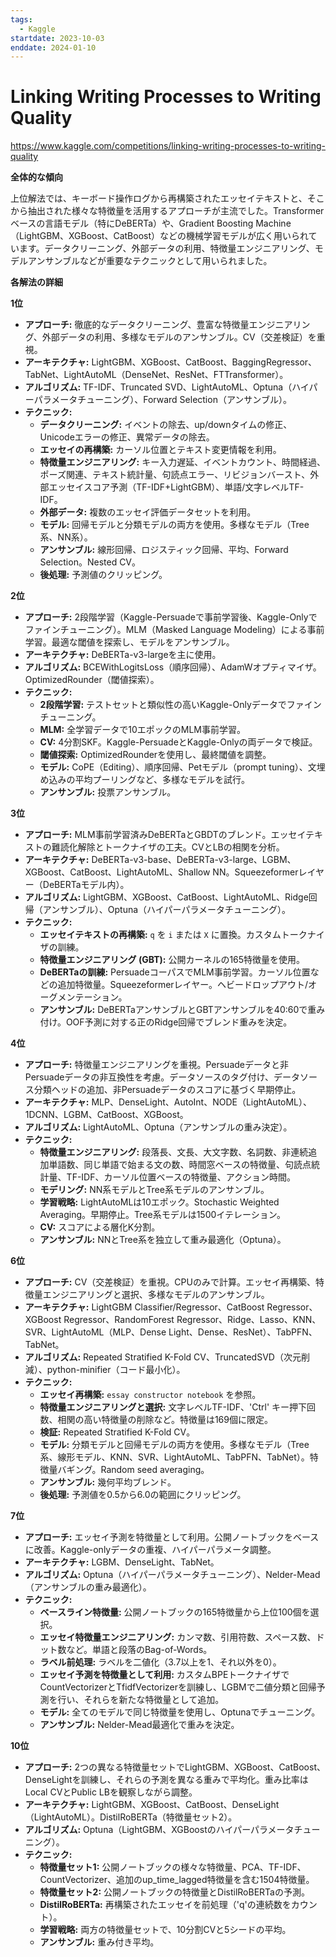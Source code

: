 ```yaml
---
tags:
  - Kaggle
startdate: 2023-10-03
enddate: 2024-01-10
---
```

# Linking Writing Processes to Writing Quality
https://www.kaggle.com/competitions/linking-writing-processes-to-writing-quality

**全体的な傾向**

上位解法では、キーボード操作ログから再構築されたエッセイテキストと、そこから抽出された様々な特徴量を活用するアプローチが主流でした。Transformerベースの言語モデル（特にDeBERTa）や、Gradient Boosting Machine（LightGBM、XGBoost、CatBoost）などの機械学習モデルが広く用いられています。データクリーニング、外部データの利用、特徴量エンジニアリング、モデルアンサンブルなどが重要なテクニックとして用いられました。

**各解法の詳細**

**1位**

- **アプローチ:** 徹底的なデータクリーニング、豊富な特徴量エンジニアリング、外部データの利用、多様なモデルのアンサンブル。CV（交差検証）を重視。
- **アーキテクチャ:** LightGBM、XGBoost、CatBoost、BaggingRegressor、TabNet、LightAutoML（DenseNet、ResNet、FTTransformer）。
- **アルゴリズム:** TF-IDF、Truncated SVD、LightAutoML、Optuna（ハイパーパラメータチューニング）、Forward Selection（アンサンブル）。
- **テクニック:**
    - **データクリーニング:** イベントの除去、up/downタイムの修正、Unicodeエラーの修正、異常データの除去。
    - **エッセイの再構築:** カーソル位置とテキスト変更情報を利用。
    - **特徴量エンジニアリング:** キー入力遅延、イベントカウント、時間経過、ポーズ関連、テキスト統計量、句読点エラー、リビジョンバースト、外部エッセイスコア予測（TF-IDF+LightGBM）、単語/文字レベルTF-IDF。
    - **外部データ:** 複数のエッセイ評価データセットを利用。
    - **モデル:** 回帰モデルと分類モデルの両方を使用。多様なモデル（Tree系、NN系）。
    - **アンサンブル:** 線形回帰、ロジスティック回帰、平均、Forward Selection。Nested CV。
    - **後処理:** 予測値のクリッピング。

**2位**

- **アプローチ:** 2段階学習（Kaggle-Persuadeで事前学習後、Kaggle-Onlyでファインチューニング）。MLM（Masked Language Modeling）による事前学習。最適な閾値を探索し、モデルをアンサンブル。
- **アーキテクチャ:** DeBERTa-v3-largeを主に使用。
- **アルゴリズム:** BCEWithLogitsLoss（順序回帰）、AdamWオプティマイザ。OptimizedRounder（閾値探索）。
- **テクニック:**
    - **2段階学習:** テストセットと類似性の高いKaggle-Onlyデータでファインチューニング。
    - **MLM:** 全学習データで10エポックのMLM事前学習。
    - **CV:** 4分割SKF。Kaggle-PersuadeとKaggle-Onlyの両データで検証。
    - **閾値探索:** OptimizedRounderを使用し、最終閾値を調整。
    - **モデル:** CoPE（Editing）、順序回帰、Petモデル（prompt tuning）、文埋め込みの平均プーリングなど、多様なモデルを試行。
    - **アンサンブル:** 投票アンサンブル。

**3位**

- **アプローチ:** MLM事前学習済みDeBERTaとGBDTのブレンド。エッセイテキストの難読化解除とトークナイザの工夫。CVとLBの相関を分析。
- **アーキテクチャ:** DeBERTa-v3-base、DeBERTa-v3-large、LGBM、XGBoost、CatBoost、LightAutoML、Shallow NN。Squeezeformerレイヤー（DeBERTaモデル内）。
- **アルゴリズム:** LightGBM、XGBoost、CatBoost、LightAutoML、Ridge回帰（アンサンブル）、Optuna（ハイパーパラメータチューニング）。
- **テクニック:**
    - **エッセイテキストの再構築:** `q` を `i` または `X` に置換。カスタムトークナイザの訓練。
    - **特徴量エンジニアリング (GBT):** 公開カーネルの165特徴量を使用。
    - **DeBERTaの訓練:** PersuadeコーパスでMLM事前学習。カーソル位置などの追加特徴量。Squeezeformerレイヤー。ヘビードロップアウト/オーグメンテーション。
    - **アンサンブル:** DeBERTaアンサンブルとGBTアンサンブルを40:60で重み付け。OOF予測に対する正のRidge回帰でブレンド重みを決定。

**4位**

- **アプローチ:** 特徴量エンジニアリングを重視。Persuadeデータと非Persuadeデータの非互換性を考慮。データソースのタグ付け、データソース分類ヘッドの追加、非Persuadeデータのスコアに基づく早期停止。
- **アーキテクチャ:** MLP、DenseLight、AutoInt、NODE（LightAutoML）、1DCNN、LGBM、CatBoost、XGBoost。
- **アルゴリズム:** LightAutoML、Optuna（アンサンブルの重み決定）。
- **テクニック:**
    - **特徴量エンジニアリング:** 段落長、文長、大文字数、名詞数、非連続追加単語数、同じ単語で始まる文の数、時間窓ベースの特徴量、句読点統計量、TF-IDF、カーソル位置ベースの特徴量、アクション時間。
    - **モデリング:** NN系モデルとTree系モデルのアンサンブル。
    - **学習戦略:** LightAutoMLは10エポック。Stochastic Weighted Averaging。早期停止。Tree系モデルは1500イテレーション。
    - **CV:** スコアによる層化K分割。
    - **アンサンブル:** NNとTree系を独立して重み最適化（Optuna）。

**6位**

- **アプローチ:** CV（交差検証）を重視。CPUのみで計算。エッセイ再構築、特徴量エンジニアリングと選択、多様なモデルのアンサンブル。
- **アーキテクチャ:** LightGBM Classifier/Regressor、CatBoost Regressor、XGBoost Regressor、RandomForest Regressor、Ridge、Lasso、KNN、SVR、LightAutoML（MLP、Dense Light、Dense、ResNet）、TabPFN、TabNet。
- **アルゴリズム:** Repeated Stratified K-Fold CV、TruncatedSVD（次元削減）、python-minifier（コード最小化）。
- **テクニック:**
    - **エッセイ再構築:** `essay constructor notebook` を参照。
    - **特徴量エンジニアリングと選択:** 文字レベルTF-IDF、'Ctrl' キー押下回数、相関の高い特徴量の削除など。特徴量は169個に限定。
    - **検証:** Repeated Stratified K-Fold CV。
    - **モデル:** 分類モデルと回帰モデルの両方を使用。多様なモデル（Tree系、線形モデル、KNN、SVR、LightAutoML、TabPFN、TabNet）。特徴量バギング。Random seed averaging。
    - **アンサンブル:** 幾何平均ブレンド。
    - **後処理:** 予測値を0.5から6.0の範囲にクリッピング。

**7位**

- **アプローチ:** エッセイ予測を特徴量として利用。公開ノートブックをベースに改善。Kaggle-onlyデータの重複、ハイパーパラメータ調整。
- **アーキテクチャ:** LGBM、DenseLight、TabNet。
- **アルゴリズム:** Optuna（ハイパーパラメータチューニング）、Nelder-Mead（アンサンブルの重み最適化）。
- **テクニック:**
    - **ベースライン特徴量:** 公開ノートブックの165特徴量から上位100個を選択。
    - **エッセイ特徴量エンジニアリング:** カンマ数、引用符数、スペース数、ドット数など。単語と段落のBag-of-Words。
    - **ラベル前処理:** ラベルを二値化（3.7以上を1、それ以外を0）。
    - **エッセイ予測を特徴量として利用:** カスタムBPEトークナイザでCountVectorizerとTfidfVectorizerを訓練し、LGBMで二値分類と回帰予測を行い、それらを新たな特徴量として追加。
    - **モデル:** 全てのモデルで同じ特徴量を使用し、Optunaでチューニング。
    - **アンサンブル:** Nelder-Mead最適化で重みを決定。

**10位**

- **アプローチ:** 2つの異なる特徴量セットでLightGBM、XGBoost、CatBoost、DenseLightを訓練し、それらの予測を異なる重みで平均化。重み比率はLocal CVとPublic LBを観察しながら調整。
- **アーキテクチャ:** LightGBM、XGBoost、CatBoost、DenseLight（LightAutoML）。DistilRoBERTa（特徴量セット2）。
- **アルゴリズム:** Optuna（LightGBM、XGBoostのハイパーパラメータチューニング）。
- **テクニック:**
    - **特徴量セット1:** 公開ノートブックの様々な特徴量、PCA、TF-IDF、CountVectorizer、追加のup_time_lagged特徴量を含む1504特徴量。
    - **特徴量セット2:** 公開ノートブックの特徴量とDistilRoBERTaの予測。
    - **DistilRoBERTa:** 再構築されたエッセイを前処理（'q'の連続数をカウント）。
    - **学習戦略:** 両方の特徴量セットで、10分割CVと5シードの平均。
    - **アンサンブル:** 重み付き平均。